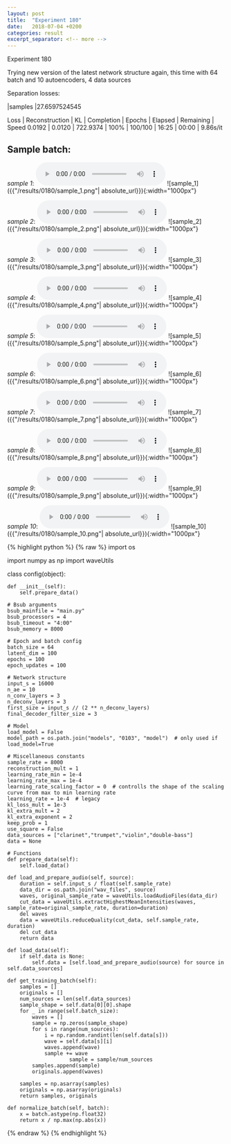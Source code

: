 ```yaml
---
layout: post
title:  "Experiment 180"
date:   2018-07-04 +0200
categories: result
excerpt_separator: <!-- more -->
---
```

Experiment 180

Trying new version of the latest network structure again, this time with 64 batch and 10 autoencoders, 4 data sources

Separation losses:

|samples
|27.6597524545

Loss | Reconstruction | KL | Completion | Epochs | Elapsed | Remaining | Speed
0.0192 | 0.0120 | 722.9374 | 100% | 100/100 | 16:25 | 00:00 | 9.86s/it<!-- more -->

## **Sample batch**:
_sample 1_:
<audio src="/ResultsOverview/results/0180/sample_1.wav" controls preload></audio>
![sample_1]({{"/results/0180/sample_1.png"| absolute_url}}){:width="1000px"}

_sample 2_:
<audio src="/ResultsOverview/results/0180/sample_2.wav" controls preload></audio>
![sample_2]({{"/results/0180/sample_2.png"| absolute_url}}){:width="1000px"}

_sample 3_:
<audio src="/ResultsOverview/results/0180/sample_3.wav" controls preload></audio>
![sample_3]({{"/results/0180/sample_3.png"| absolute_url}}){:width="1000px"}

_sample 4_:
<audio src="/ResultsOverview/results/0180/sample_4.wav" controls preload></audio>
![sample_4]({{"/results/0180/sample_4.png"| absolute_url}}){:width="1000px"}

_sample 5_:
<audio src="/ResultsOverview/results/0180/sample_5.wav" controls preload></audio>
![sample_5]({{"/results/0180/sample_5.png"| absolute_url}}){:width="1000px"}

_sample 6_:
<audio src="/ResultsOverview/results/0180/sample_6.wav" controls preload></audio>
![sample_6]({{"/results/0180/sample_6.png"| absolute_url}}){:width="1000px"}

_sample 7_:
<audio src="/ResultsOverview/results/0180/sample_7.wav" controls preload></audio>
![sample_7]({{"/results/0180/sample_7.png"| absolute_url}}){:width="1000px"}

_sample 8_:
<audio src="/ResultsOverview/results/0180/sample_8.wav" controls preload></audio>
![sample_8]({{"/results/0180/sample_8.png"| absolute_url}}){:width="1000px"}

_sample 9_:
<audio src="/ResultsOverview/results/0180/sample_9.wav" controls preload></audio>
![sample_9]({{"/results/0180/sample_9.png"| absolute_url}}){:width="1000px"}

_sample 10_:
<audio src="/ResultsOverview/results/0180/sample_10.wav" controls preload></audio>
![sample_10]({{"/results/0180/sample_10.png"| absolute_url}}){:width="1000px"}


{% highlight python %}
{% raw %}
import os

import numpy as np
import waveUtils


class config(object):

	def __init__(self):
		self.prepare_data()

	# Bsub arguments
	bsub_mainfile = "main.py"
	bsub_processors = 4
	bsub_timeout = "4:00"
	bsub_memory = 8000

	# Epoch and batch config
	batch_size = 64
	latent_dim = 100
	epochs = 100
	epoch_updates = 100

	# Network structure
	input_s = 16000
	n_ae = 10
	n_conv_layers = 3
	n_deconv_layers = 3
	first_size = input_s // (2 ** n_deconv_layers)
	final_decoder_filter_size = 3

	# Model
	load_model = False
	model_path = os.path.join("models", "0103", "model")  # only used if load_model=True

	# Miscellaneous constants
	sample_rate = 8000
	reconstruction_mult = 1
	learning_rate_min = 1e-4
	learning_rate_max = 1e-4
	learning_rate_scaling_factor = 0  # controlls the shape of the scaling curve from max to min learning rate
	learning_rate = 1e-4  # legacy
	kl_loss_mult = 1e-3
	kl_extra_mult = 2
	kl_extra_exponent = 2
	keep_prob = 1
	use_square = False
	data_sources = ["clarinet","trumpet","violin","double-bass"]
	data = None

	# Functions
	def prepare_data(self):
		self.load_data()

	def load_and_prepare_audio(self, source):
		duration = self.input_s / float(self.sample_rate)
		data_dir = os.path.join("wav_files", source)
		waves, original_sample_rate = waveUtils.loadAudioFiles(data_dir)
		cut_data = waveUtils.extractHighestMeanIntensities(waves, sample_rate=original_sample_rate, duration=duration)
		del waves
		data = waveUtils.reduceQuality(cut_data, self.sample_rate, duration)
		del cut_data
		return data

	def load_data(self):
		if self.data is None:
			self.data = [self.load_and_prepare_audio(source) for source in self.data_sources]

	def get_training_batch(self):
		samples = []
		originals = []
		num_sources = len(self.data_sources)
		sample_shape = self.data[0][0].shape
		for _ in range(self.batch_size):
			waves = []
			sample = np.zeros(sample_shape)
			for s in range(num_sources):
				i = np.random.randint(len(self.data[s]))
				wave = self.data[s][i]
				waves.append(wave)
				sample += wave
                        sample = sample/num_sources
			samples.append(sample)
			originals.append(waves)

		samples = np.asarray(samples)
		originals = np.asarray(originals)
		return samples, originals

	def normalize_batch(self, batch):
		x = batch.astype(np.float32)
		return x / np.max(np.abs(x))


{% endraw %}
{% endhighlight %}
